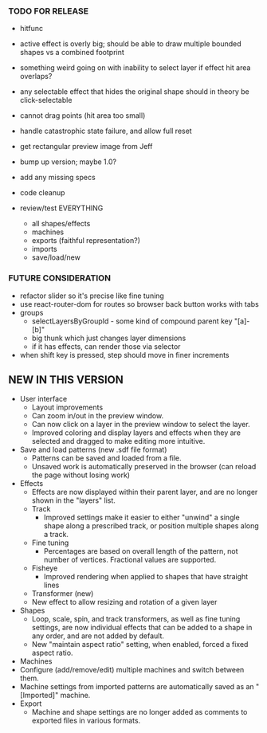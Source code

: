 ### TODO FOR RELEASE

- hitfunc
 - active effect is overly big; should be able to draw multiple bounded shapes vs a combined footprint
 - something weird going on with inability to select layer if effect hit area overlaps?
 - any selectable effect that hides the original shape should in theory be click-selectable
- cannot drag points (hit area too small)
- handle catastrophic state failure, and allow full reset
- get rectangular preview image from Jeff
- bump up version; maybe 1.0?

- add any missing specs
- code cleanup
- review/test EVERYTHING
  - all shapes/effects
  - machines
  - exports (faithful representation?)
  - imports
  - save/load/new

### FUTURE CONSIDERATION

- refactor slider so it's precise like fine tuning
- use react-router-dom for routes so browser back button works with tabs
- groups
  - selectLayersByGroupId - some kind of compound parent key "[a]-[b]"
  - big thunk which just changes layer dimensions
  - if it has effects, can render those via selector
- when shift key is pressed, step should move in finer increments

## NEW IN THIS VERSION
- User interface
  - Layout improvements
  - Can zoom in/out in the preview window.
  - Can now click on a layer in the preview window to select the layer.
  - Improved coloring and display layers and effects when they are selected and dragged to make editing more intuitive.
- Save and load patterns (new .sdf file format)
  - Patterns can be saved and loaded from a file.
  - Unsaved work is automatically preserved in the browser (can reload the page without losing work)
- Effects
  - Effects are now displayed within their parent layer, and are no longer shown in the "layers" list.
  - Track
    - Improved settings make it easier to either "unwind" a single shape along a prescribed track, or position multiple shapes along a track.
  - Fine tuning
    - Percentages are based on overall length of the pattern, not number of vertices. Fractional values are supported.
  - Fisheye
    - Improved rendering when applied to shapes that have straight lines
  - Transformer (new)
   - New effect to allow resizing and rotation of a given layer
- Shapes
  - Loop, scale, spin, and track transformers, as well as fine tuning settings, are now individual effects that can be added to a shape in any order, and are not added by default.
  - New "maintain aspect ratio" setting, when enabled, forced a fixed aspect ratio.
- Machines
 - Configure (add/remove/edit) multiple machines and switch between them.
 - Machine settings from imported patterns are automatically saved as an "[Imported]" machine.
- Export
  - Machine and shape settings are no longer added as comments to exported files in various formats.
